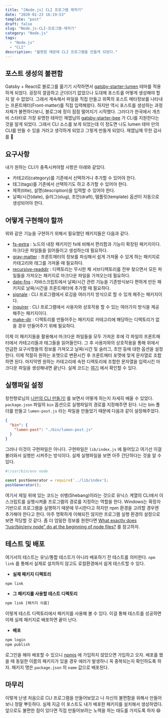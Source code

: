 ```yaml
---
title: "[Node.js] CLI 프로그램 제작기"
date: "2020-01-23 16:19:53"
template: "post"
draft: false
slug: "Node.js-CLI-프로그램-제작기"
category: "Node.js"
tags:
  - "Node.js"
  - "CLI"
description: "불편함 때문에 CLI 프로그램을 만들게 되었다."
---
```


## 포스트 생성의 불편함

Gatsby + React로 블로그를 옮기기 시작하면서 [gatsby-starter-lumen](https://github.com/alxshelepenok/gatsby-starter-lumen) 테마를 적용하게 되었다. 굉장히 깔끔하고 군더더기 없었으나 도대체 포스트를 어떻게 생성해야 할지 알 수 없었다. 그래서 계속해서 파일을 직접 만들고 위쪽의 포스트 메타정보를 나타내는 프론트매터(Front-matter)를 직접 입력해왔다. 하지만 역시 포스트를 생성하는 과정 자체가 불편하다보니, 블로그에 정이 점점 떨어지기 시작했다. 그러다가 한국에서 개츠비 스타터로 가장 유명한 테마인 재엽님의 [gatsby-starter-bee](https://github.com/JaeYeopHan/gatsby-starter-bee) 가 CLI를 지원한다는 것을 알게 되었다. 그래서 CLI 소스를 보게 되었는데 이 정도면 나도 lumen 테마 만의 CLI를 만들 수 있을 거라고 생각하게 되었고 그렇게 만들게 되었다. 재엽님께 무한 감사를 :pray:

## 요구사항

 ​내가 원하는 CLI가 충족시켜야할 사항은 아래와 같았다.

* 카테고리(category)를 기존에서 선택하거나 추가할 수 있어야 한다.
* 태그(tags)를 기존에서 선택하기도 하고 추가할 수 있어야 한다.
* 제목(title), 설명(description)을 입력할 수 있어야 한다.
* 날짜/시간(date), 슬러그(slug), 초안(draft), 템플릿(template) 옵션이 자동으로 생성되어야 한다.

## 어떻게 구현해야 할까

위와 같은 기능을 구현하기 위해서 필요했던 패키지들은 다음과 같다.

* [fs-extra](https://www.npmjs.com/package/fs-extra) : 노드의 내장 패키지인 fs에 비해서 편리함과 기능이 확장된 패키지이다. 마크다운 파일들을 읽어들이고 생성하는데 필요하다.
* [gray-matter](https://www.npmjs.com/package/gray-matter) : 프론트매터의 정보를 파싱해서 쉽게 가져올 수 있게 하는 패키지로 카테고리와 태그를 가져올 때 필요하다.
* [recursive-readdir](https://www.npmjs.com/package/recursive-readdir) : 디렉토리는 무시한 채 서브디렉토리를 전부 찾으면서 모든 파일들을 가져오는 패키지로 마크다운 파일을 가져오는데 필요하다.
* [date-fns](https://www.npmjs.com/package/date-fns) : 자바스크립트에서 날짜/시간 관련 기능을 기존방식보다 편하게 만든 패키지로 날짜/시간을 프론트매터에 추가할 때 필요하다.
* [signale](https://www.npmjs.com/package/signale) : CLI 프로그램에서 로깅을 여러가지 방식으로 할 수 있게 해주는 패키지이다.
* [inquirer](https://www.npmjs.com/package/inquirer) : CLI 프로그램에서 사용자와 상호작용 할 수 있는 여러가지 방식을 제공해주는 패키지이다.
* [make-dir](https://www.npmjs.com/package/make-dir) : 디렉토리를 만들어주는 패키지로 카테고리에 해당하는 디렉토리가 없을 경우 만들어주기 위해 필요하다.

이제 이 패키지들을 활용해서 마크다운 파일들을 모두 가져온 후에 각 파일의 프론트매터에서 카테고리들과 태그들을 읽어들인다. 그 후 사용자와의 상호작용을 통해 위에서 언급한 요구사항들의 정보를 가져오고 날짜/시간 및 슬러그, 초안 등에 대한 옵션을 설정한다. 이제 적절히 원하는 포맷으로 변환시킨 후 프론트매터 포맷에 맞게 문자열로 조합하면 된다. 마지막엔 원하는 카테고리에 속한 디렉토리에 조합한 문자열을 입력시킨 마크다운 파일을 생성해내면 끝난다. 실제 코드는 [여기](https://github.com/baeharam/gatsby-lumen-post-cli) 에서 확인할 수 있다.

## 실행파일 설정

창천향로님의 [나만의 CLI 만들기!](https://jojoldu.tistory.com/95) 를 보면서 어떻게 하는지 자세히 배울 수 있었다. `package.json` 파일의 `bin` 옵션으로 실행파일의 경로를 지정해주면 된다. 나는 bin 폴더를 만들고 `lumen-post.js` 라는 파일을 만들었기 때문에 다음과 같이 설정해주었다.

```json
{
  "bin": {
    "lumen-post": "./bin/lumen-post.js"
  }
}
```

그러나 이것이 구현파일은 아니다. 구현파일은 `lib/index.js` 에 들어있고 여기선 이걸 불러와서 실행만 시켜주는 방식이다. 실제 실행파일을 보면 아주 간단하다는 것을 알 수 있다.

```javascript
#!/usr/bin/env node

const postGenerator = require('../lib/index');
postGenerator();
```

여기서 제일 위에 있는 코드는 쉬뱅(Shebang)이라는 것으로 유닉스 계열의 CLI에서 이 스크립트를 실행시켜줄 프로그램의 경로를 지정하는 역할을 한다. Windows는 확장자 기반으로 프로그램을 실행하기 때문에 무시한다고 하지만 npm 환경을 고려할 경우엔 추가해야 한다고 한다. 아주 명확하게 이해되진 않지만 프로그램 실행 환경의 설정으로 보면 적당할 것 같다. 좀 더 엄밀한 정보를 원한다면 [What exactly does “/usr/bin/env node” do at the beginning of node files?](https://stackoverflow.com/questions/33509816/what-exactly-does-usr-bin-env-node-do-at-the-beginning-of-node-files) 를 참고하자.

## 테스트 및 배포

여기서의 테스트는 유닛/통합 테스트가 아니라 배포하기 전 테스트를 의미한다. `npm link` 를 통해서 실제로 설치하지 않고도 로컬환경에서 쉽게 테스트할 수 있다.

* **실제 패키지 디렉토리**

```bash
npm link
```

* **그 패키지를 사용할 테스트 디렉토리**

```bash
npm link [패키지 이름]
```

이렇게 테스트 디렉토리에서 패키지를 사용해 볼 수 있다. 이걸 통해 테스트를 성공하면 이제 실제 패키지로 배포하면 끝이 난다.

* **배포**

```bash
npm login
npm publish
```

로그인을 해야 배포할 수 있으니 [npmjs](npmjs.com) 에 가입하지 않았으면 가입하고 오자. 배포를 했을 때 동일한 이름의 패키지가 있을 경우 에러가 발생하니 꼭 중복되는지 확인하도록 하자. 패키지 명은 `package.json` 의 `name` 값으로 배포된다.

## 마무리

이렇게 난생 처음으로 CLI 프로그램을 만들어보았고 나 자신의 불편함을 위해서 만들어보니 정말 뿌듯하다. 실제 지금 이 포스트도 내가 배포한 패키지를 설치해서 생성하였다. 앞으로도 불편한 점이 있다면 직접 만들어보려는 노력을 하는 태도를 가지도록 하자 :smile:

